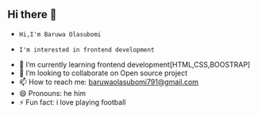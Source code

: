 ## Hi there 👋
-     Hi,I'm Baruwa Olasubomi
-     I'm interested in frontend development
- 🌱 I’m currently learning frontend development[HTML,CSS,BOOSTRAP]
- 👯 I’m looking to collaborate on Open source project
- 📫 How to reach me: baruwaolasubomi791@gmail.com
- 😄 Pronouns: he him
- ⚡ Fun fact: i love playing football


